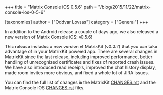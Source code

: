 +++
title = "Matrix Console iOS 0.5.6"
path = "/blog/2015/11/22/matrix-console-ios-0-5-6"

[taxonomies]
author = ["Oddvar Lovaas"]
category = ["General"]
+++

In addition to the Android release a couple of days ago, we also released a new version of Matrix Console iOS: v0.5.6!

This release includes a new version of MatrixKit (v0.2.7) that you can take advantage of in your MatrixKit powered app. There are several changes in MatrixKit since the last release, including improved performance, better handling of unrecognized certificates and fixes of reported crash issues. We have also introduced read receipts, improved the chat history display, made room invites more obvious, and fixed a whole lot of JIRA issues.

You can find the full list of changes in the MatrixKit <a href="https://github.com/matrix-org/matrix-ios-kit/blob/master/CHANGES.rst">CHANGES.rst</a> and the Matrix Console iOS <a href="https://github.com/matrix-org/matrix-ios-console/blob/master/CHANGES.rst">CHANGES.rst</a> files.
